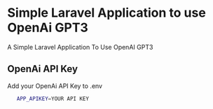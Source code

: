 
# Simple Laravel Application to use OpenAi GPT3

A Simple Laravel Application To Use OpenAI GPT3 

## OpenAi API Key

Add your OpenAi API Key to .env

```bash
   APP_APIKEY=YOUR API KEY
```



    
